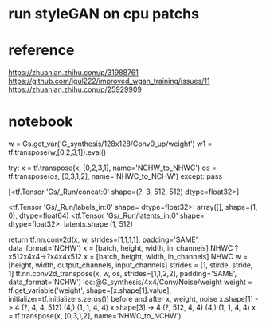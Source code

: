# run styleGAN on cpu patchs

# reference
https://zhuanlan.zhihu.com/p/31988761
https://github.com/igul222/improved_wgan_training/issues/11
https://zhuanlan.zhihu.com/p/25929909

# notebook

w = Gs.get_var('G_synthesis/128x128/Conv0_up/weight')
w1 = tf.transpose(w,[0,2,3,1]).eval()

try:
	x = tf.transpose(x, [0,2,3,1], name='NCHW_to_NHWC')
	os = tf.transpose(os, [0,3,1,2], name='NHWC_to_NCHW')
except:
	pass

[<tf.Tensor 'Gs/_Run/concat:0' shape=(?, 3, 512, 512) dtype=float32>]

<tf.Tensor 'Gs/_Run/labels_in:0' shape=<unknown> dtype=float32>: array([], shape=(1, 0), dtype=float64)
<tf.Tensor 'Gs/_Run/latents_in:0' shape=<unknown> dtype=float32>: latents.shape (1, 512)


return tf.nn.conv2d(x, w, strides=[1,1,1,1], padding='SAME', data_format='NCHW')
x = [batch, height, width, in_channels] NHWC ?x512x4x4->?x4x4x512
 x = [batch, height, width, in_channels] NHWC
 w = [height, width, output_channels, input_channels]
 strides = [1, stirde, stride, 1]
 tf.nn.conv2d_transpose(x, w, os, strides=[1,1,2,2], padding='SAME', data_format='NCHW')
 loc:@G_synthesis/4x4/Conv/Noise/weight
weight = tf.get_variable('weight', shape=[x.shape[1].value], initializer=tf.initializers.zeros())
 before and after
 x, weight, noise x.shape[1] -> 4 (?, 4, 4, 512) (4,) (1, 1, 4, 4)
 x.shape[3] -> 4 (?, 512, 4, 4) (4,)  (1, 1, 4, 4)
x = tf.transpose(x, [0,3,1,2], name='NHWC_to_NCHW')